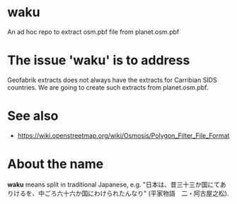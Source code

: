 # waku
An ad hoc repo to extract osm.pbf file from planet.osm.pbf

# The issue 'waku' is to address
Geofabrik extracts does not always have the extracts for Carribian SIDS countries. We are going to create such extracts from planet.osm.pbf. 

# See also
- https://wiki.openstreetmap.org/wiki/Osmosis/Polygon_Filter_File_Format

# About the name
**waku** means split in traditional Japanese, e.g. "日本は、昔三十三か国にてありけるを、中ごろ六十六か国にわけられたんなり" (平家物語　二・阿古屋之松).
